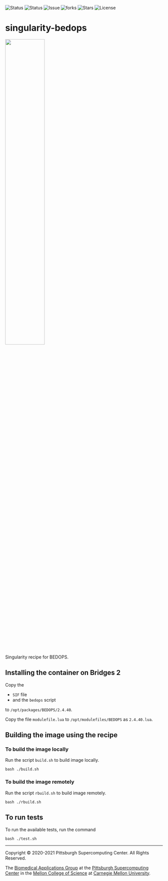 ![Status](https://github.com/pscedu/singularity-bedops/actions/workflows/main.yml/badge.svg)
![Status](https://github.com/pscedu/singularity-bedops/actions/workflows/pretty.yml/badge.svg)
![Issue](https://img.shields.io/github/issues/pscedu/singularity-bedops)
![forks](https://img.shields.io/github/forks/pscedu/singularity-bedops)
![Stars](https://img.shields.io/github/stars/pscedu/singularity-bedops)
![License](https://img.shields.io/github/license/pscedu/singularity-bedops)

# singularity-bedops
<img src="https://bedops.readthedocs.io/en/latest/_static/logo_with_label_v3.png" width="50%" />

Singularity recipe for BEDOPS.

## Installing the container on Bridges 2
Copy the

* `SIF` file
* and the `bedops` script

to `/opt/packages/BEDOPS/2.4.40`.

Copy the file `modulefile.lua` to `/opt/modulefiles/BEDOPS` as `2.4.40.lua`.

## Building the image using the recipe
### To build the image locally
Run the script `build.sh` to build image locally.

```
bash ./build.sh
```

### To build the image remotely
Run the script `rbuild.sh` to build image remotely.

```
bash ./rbuild.sh
```

## To run tests
To run the available tests, run the command

```
bash ./test.sh
```

---
Copyright © 2020-2021 Pittsburgh Supercomputing Center. All Rights Reserved.

The [Biomedical Applications Group](https://www.psc.edu/biomedical-applications/) at the [Pittsburgh Supercomputing Center](http://www.psc.edu) in the [Mellon College of Science](https://www.cmu.edu/mcs/) at [Carnegie Mellon University](http://www.cmu.edu).

